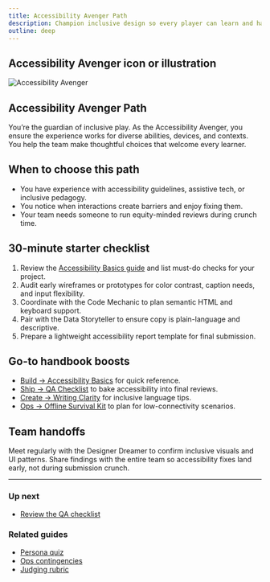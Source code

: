 ```yaml
---
title: Accessibility Avenger Path
description: Champion inclusive design so every player can learn and have fun.
outline: deep
---
```


<!-- DESIGN TODO -->
## Accessibility Avenger icon or illustration

![Accessibility Avenger](/public/persona-accessibility-avenger-3130.png)

## Accessibility Avenger Path

You’re the guardian of inclusive play. As the Accessibility Avenger, you ensure the experience works for diverse abilities, devices, and contexts. You help the team make thoughtful choices that welcome every learner.

## When to choose this path

- You have experience with accessibility guidelines, assistive tech, or inclusive pedagogy.
- You notice when interactions create barriers and enjoy fixing them.
- Your team needs someone to run equity-minded reviews during crunch time.

## 30-minute starter checklist

1. Review the [Accessibility Basics guide](/build/accessibility-basics) and list must-do checks for your project.
2. Audit early wireframes or prototypes for color contrast, caption needs, and input flexibility.
3. Coordinate with the Code Mechanic to plan semantic HTML and keyboard support.
4. Pair with the Data Storyteller to ensure copy is plain-language and descriptive.
5. Prepare a lightweight accessibility report template for final submission.

## Go-to handbook boosts

- [Build → Accessibility Basics](/build/accessibility-basics) for quick reference.
- [Ship → QA Checklist](/ship/qa-checklist) to bake accessibility into final reviews.
- [Create → Writing Clarity](/create/writing-clarity) for inclusive language tips.
- [Ops → Offline Survival Kit](/ops/offline-survival-kit) to plan for low-connectivity scenarios.

## Team handoffs

Meet regularly with the Designer Dreamer to confirm inclusive visuals and UI patterns. Share findings with the entire team so accessibility fixes land early, not during submission crunch.

---

### Up next

- [Review the QA checklist](/ship/qa-checklist)

### Related guides

- [Persona quiz](/people/persona-quiz)
- [Ops contingencies](/ops/contingencies)
- [Judging rubric](/judging/rubric)

